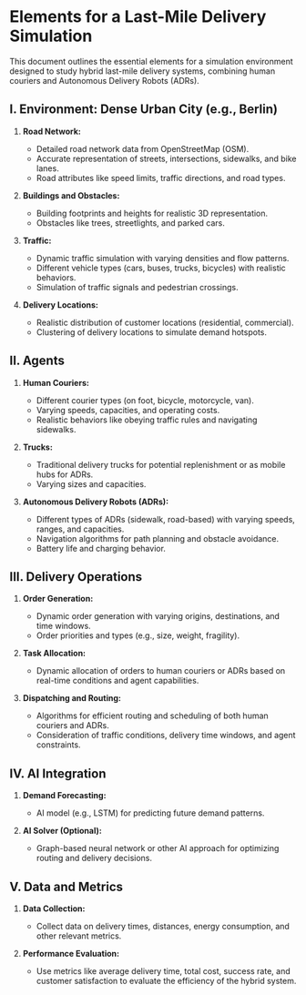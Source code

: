 # Elements for a Last-Mile Delivery Simulation

This document outlines the essential elements for a simulation environment designed to study hybrid last-mile delivery systems, combining human couriers and Autonomous Delivery Robots (ADRs).

## I. Environment: Dense Urban City (e.g., Berlin)

1.  **Road Network:**

    - Detailed road network data from OpenStreetMap (OSM).
    - Accurate representation of streets, intersections, sidewalks, and bike lanes.
    - Road attributes like speed limits, traffic directions, and road types.

2.  **Buildings and Obstacles:**

    - Building footprints and heights for realistic 3D representation.
    - Obstacles like trees, streetlights, and parked cars.

3.  **Traffic:**

    - Dynamic traffic simulation with varying densities and flow patterns.
    - Different vehicle types (cars, buses, trucks, bicycles) with realistic behaviors.
    - Simulation of traffic signals and pedestrian crossings.

4.  **Delivery Locations:**
    - Realistic distribution of customer locations (residential, commercial).
    - Clustering of delivery locations to simulate demand hotspots.

## II. Agents

1.  **Human Couriers:**

    - Different courier types (on foot, bicycle, motorcycle, van).
    - Varying speeds, capacities, and operating costs.
    - Realistic behaviors like obeying traffic rules and navigating sidewalks.

2.  **Trucks:**

    - Traditional delivery trucks for potential replenishment or as mobile hubs for ADRs.
    - Varying sizes and capacities.

3.  **Autonomous Delivery Robots (ADRs):**
    - Different types of ADRs (sidewalk, road-based) with varying speeds, ranges, and capacities.
    - Navigation algorithms for path planning and obstacle avoidance.
    - Battery life and charging behavior.

## III. Delivery Operations

1.  **Order Generation:**

    - Dynamic order generation with varying origins, destinations, and time windows.
    - Order priorities and types (e.g., size, weight, fragility).

2.  **Task Allocation:**

    - Dynamic allocation of orders to human couriers or ADRs based on real-time conditions and agent capabilities.

3.  **Dispatching and Routing:**
    - Algorithms for efficient routing and scheduling of both human couriers and ADRs.
    - Consideration of traffic conditions, delivery time windows, and agent constraints.

## IV. AI Integration

1.  **Demand Forecasting:**

    - AI model (e.g., LSTM) for predicting future demand patterns.

2.  **AI Solver (Optional):**
    - Graph-based neural network or other AI approach for optimizing routing and delivery decisions.

## V. Data and Metrics

1.  **Data Collection:**

    - Collect data on delivery times, distances, energy consumption, and other relevant metrics.

2.  **Performance Evaluation:**
    - Use metrics like average delivery time, total cost, success rate, and customer satisfaction to evaluate the efficiency of the hybrid system.
